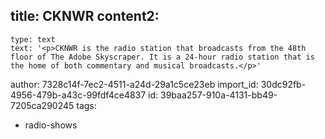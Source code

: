 title: CKNWR
content2:
  -
    type: text
    text: '<p>CKNWR is the radio station that broadcasts from the 48th floor of The Adobe Skyscraper. It is a 24-hour radio station that is the home of both commentary and musical broadcasts.</p>'
author: 7328c14f-7ec2-4511-a24d-29a1c5ce23eb
import_id: 30dc92fb-4956-479b-a43c-99fdf4ce4837
id: 39baa257-910a-4131-bb49-7205ca290245
tags:
  - radio-shows
